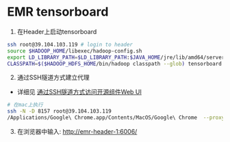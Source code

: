 # EMR tensorboard

1. 在Header上启动tensorboard

```bash
ssh root@39.104.103.119 # login to header
source $HADOOP_HOME/libexec/hadoop-config.sh
export LD_LIBRARY_PATH=$LD_LIBRARY_PATH:$JAVA_HOME/jre/lib/amd64/server
CLASSPATH=$($HADOOP_HDFS_HOME/bin/hadoop classpath --glob) tensorboard --logdir=hdfs:///user/experiments/mnist_train_v2 --port 6006
```

2. 通过SSH隧道方式建立代理

- 详细见 [通过SSH隧道方式访问开源组件Web UI](https://help.aliyun.com/document_detail/169151.html?spm=a2c4g.11186623.6.598.658d727beowT5O)

```bash
# 在mac上执行
ssh -N -D 8157 root@39.104.103.119
/Applications/Google\ Chrome.app/Contents/MacOS/Google\ Chrome  --proxy-server="socks5://localhost:8157" --host-resolver-rules="MAP * 0.0.0.0 , EXCLUDE localhost" --user-data-dir=/tmp/
```

3. 在浏览器中输入: [http://emr-header-1:6006/](http://emr-header-1:6006/)
